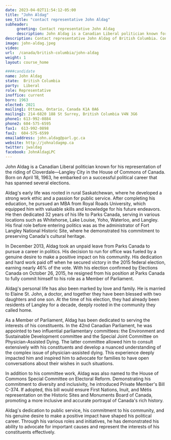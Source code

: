 ```yaml
---
date: 2023-04-02T11:54:12-05:00
title: "John Aldag"
seo_title: "contact representative John Aldag"
subheader:
     greeting: Contact representative John Aldag
     description: John Aldag is a Canadian Liberal politician known for his representation of the riding of Cloverdale—Langley City in the House of Commons of Canada. Born on April 18, 1963, he embarked on a successful political career that has spanned several elections.
description: Contact representative John Aldag of British Columbia. Contact information for John Aldag includes email address, phone number, and mailing address.
image: john-aldag.jpeg
video:
url:  /canada/british-columbia/john-aldag
weight: 1
layout: course_home

####candidate
name: John Aldag
state:	British Columbia
party:	Liberal
role: Representative
inoffice: current
born: 1963
elected: 2021
mailing1: Ottawa, Ontario, Canada K1A 0A6
mailing2: 214-6820 188 St Surrey, British Columbia V4N 3G6
phone1: 613-992-0884
phone2: 604-575-6595
fax1:  613-992-0898
fax2:  604-575-6599
emailaddress: john.aldag@parl.gc.ca
website: http://johnaldagmp.ca
twitter: jwaldag
facebook: JohnAldagLPC
---
```


John Aldag is a Canadian Liberal politician known for his representation of the riding of Cloverdale—Langley City in the House of Commons of Canada. Born on April 18, 1963, he embarked on a successful political career that has spanned several elections.

Aldag's early life was rooted in rural Saskatchewan, where he developed a strong work ethic and a passion for public service. After completing his education, he pursued an MBA from Royal Roads University, which equipped him with valuable skills and knowledge for his future endeavors. He then dedicated 32 years of his life to Parks Canada, serving in various locations such as Whitehorse, Lake Louise, Yoho, Waterloo, and Langley. His final role before entering politics was as the administrator of Fort Langley National Historic Site, where he demonstrated his commitment to preserving Canada's cultural heritage.

In December 2013, Aldag took an unpaid leave from Parks Canada to pursue a career in politics. His decision to run for office was fueled by a genuine desire to make a positive impact on his community. His dedication and hard work paid off when he secured victory in the 2015 federal election, earning nearly 46% of the vote. With his election confirmed by Elections Canada on October 26, 2015, he resigned from his position at Parks Canada to fully commit himself to his role as a Member of Parliament.

Aldag's personal life has also been marked by love and family. He is married to Elaine St. John, a doctor, and together they have been blessed with two daughters and one son. At the time of his election, they had already been residents of Langley for a decade, deeply rooted in the community they called home.

As a Member of Parliament, Aldag has been dedicated to serving the interests of his constituents. In the 42nd Canadian Parliament, he was appointed to two influential parliamentary committees: the Environment and Sustainable Development committee and the Special Joint Committee on Physician-Assisted Dying. The latter committee allowed him to consult extensively with his constituents and develop a nuanced understanding of the complex issue of physician-assisted dying. This experience deeply impacted him and inspired him to advocate for families to have open conversations about their wishes in such situations.

In addition to his committee work, Aldag was also named to the House of Commons Special Committee on Electoral Reform. Demonstrating his commitment to diversity and inclusivity, he introduced Private Member's Bill C-374. If adopted, this bill would ensure First Nations, Inuit, and Métis representation on the Historic Sites and Monuments Board of Canada, promoting a more inclusive and accurate portrayal of Canada's rich history.

Aldag's dedication to public service, his commitment to his community, and his genuine desire to make a positive impact have shaped his political career. Through his various roles and initiatives, he has demonstrated his ability to advocate for important causes and represent the interests of his constituents effectively.
